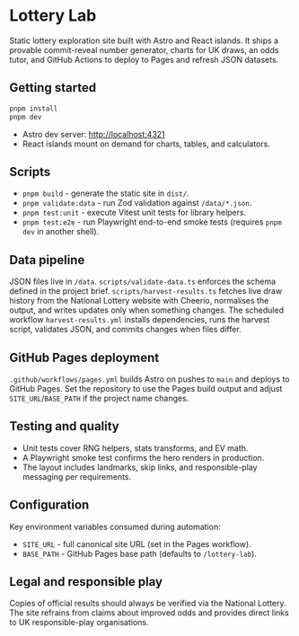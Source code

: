 # Lottery Lab

Static lottery exploration site built with Astro and React islands. It ships a provable commit-reveal number generator, charts for UK draws, an odds tutor, and GitHub Actions to deploy to Pages and refresh JSON datasets.

## Getting started

```bash
pnpm install
pnpm dev
```

- Astro dev server: <http://localhost:4321>
- React islands mount on demand for charts, tables, and calculators.

## Scripts

- `pnpm build` - generate the static site in `dist/`.
- `pnpm validate:data` - run Zod validation against `/data/*.json`.
- `pnpm test:unit` - execute Vitest unit tests for library helpers.
- `pnpm test:e2e` - run Playwright end-to-end smoke tests (requires `pnpm dev` in another shell).

## Data pipeline

JSON files live in `/data`. `scripts/validate-data.ts` enforces the schema defined in the project brief. `scripts/harvest-results.ts` fetches live draw history from the National Lottery website with Cheerio, normalises the output, and writes updates only when something changes. The scheduled workflow `harvest-results.yml` installs dependencies, runs the harvest script, validates JSON, and commits changes when files differ.

## GitHub Pages deployment

`.github/workflows/pages.yml` builds Astro on pushes to `main` and deploys to GitHub Pages. Set the repository to use the Pages build output and adjust `SITE_URL`/`BASE_PATH` if the project name changes.

## Testing and quality

- Unit tests cover RNG helpers, stats transforms, and EV math.
- A Playwright smoke test confirms the hero renders in production.
- The layout includes landmarks, skip links, and responsible-play messaging per requirements.

## Configuration

Key environment variables consumed during automation:

- `SITE_URL` - full canonical site URL (set in the Pages workflow).
- `BASE_PATH` - GitHub Pages base path (defaults to `/lottery-lab`).

## Legal and responsible play

Copies of official results should always be verified via the National Lottery. The site refrains from claims about improved odds and provides direct links to UK responsible-play organisations.



